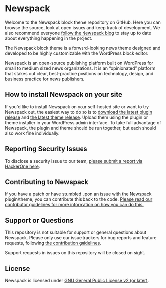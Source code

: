 # Newspack

Welcome to the Newspack block theme repository on GitHub. Here you can browse the source, look at open issues and keep track of development. We also recommend everyone [follow the Newspack blog](https://newspack.com/) to stay up to date about everything happening in the project.

The Newspack block theme is a forward-looking news theme designed and developed to be highly customizable with the WordPress block editor.

Newspack is an open-source publishing platform built on WordPress for small to medium sized news organizations. It is an “opinionated” platform that stakes out clear, best-practice positions on technology, design, and business practice for news publishers.

## How to install Newspack on your site

If you'd like to install Newspack on your self-hosted site or want to try Newspack out, the easiest way to do so is to [download the latest plugin release](https://github.com/Automattic/newspack-plugin/releases) and [the latest theme release](https://github.com/Automattic/newspack-block-theme/releases). Upload them using the plugin or theme installer in your WordPress admin interface. To take full advantage of Newspack, the plugin and theme should be run together, but each should also work fine individually.

## Reporting Security Issues

To disclose a security issue to our team, [please submit a report via HackerOne here](https://hackerone.com/automattic/).

## Contributing to Newspack

If you have a patch or have stumbled upon an issue with the Newspack plugin/theme, you can contribute this back to the code. [Please read our contributor guidelines for more information on how you can do this.](https://github.com/Automattic/newspack-block-theme/blob/master/.github/CONTRIBUTING.md)

## Support or Questions

This repository is not suitable for support or general questions about Newspack. Please only use our issue trackers for bug reports and feature requests, following [the contribution guidelines](https://github.com/Automattic/newspack-block-theme/blob/master/.github/CONTRIBUTING.md).

Support requests in issues on this repository will be closed on sight.

## License

Newspack is licensed under [GNU General Public License v2 (or later)](https://github.com/Automattic/newspack-block-theme/blob/master/LICENSE).
